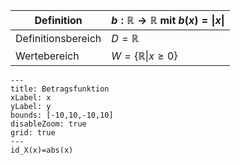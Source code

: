 

| Definition         | $b:\mathbb{R} \rightarrow \mathbb{R}$  mit $b(x) = \|x\|$  |
| ------------------ | -----------------------------------|
| Definitionsbereich | $D = \mathbb{R}$                      |                                                  
|   Wertebereich     |  $W =\{ \mathbb{R} \| x \ge 0 \}$       |                                               




```functionplot
---
title: Betragsfunktion
xLabel: x
yLabel: y
bounds: [-10,10,-10,10]
disableZoom: true
grid: true
---
id_X(x)=abs(x)
```






